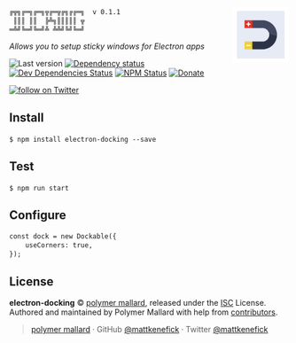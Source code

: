
<img src="./docs/icon-256.png"
    alt="Electron Docking"
    align="right"
    class="mt-2"
    height="100"
    />

    ╔╦╗╔═╗╔═╗╦╔═╦╔╗╔╔═╗  v 0.1.1
     ║║║ ║║  ╠╩╗║║║║║ ╦
    ═╩╝╚═╝╚═╝╩ ╩╩╝╚╝╚═╝

_Allows you to setup sticky windows for Electron apps_


![Last version](https://img.shields.io/github/tag/mattkenefick/electron-docking.svg?style=flat-square)
[![Dependency status](https://img.shields.io/david/mattkenefick/electron-docking.svg?style=flat-square)](https://david-dm.org/mattkenefick/electron-docking)
[![Dev Dependencies Status](https://img.shields.io/david/dev/mattkenefick/electron-docking.svg?style=flat-square)](https://david-dm.org/mattkenefick/electron-docking#info=devDependencies)
[![NPM Status](https://img.shields.io/npm/dm/electron-docking.svg?style=flat-square)](https://www.npmjs.org/package/electron-docking)
[![Donate](https://img.shields.io/badge/donate-paypal-blue.svg?style=flat-square)](https://paypal.me/polymermallard)

<a href="https://twitter.com/intent/follow?screen_name=mattkenefick">
    <img src="https://img.shields.io/twitter/follow/mattkenefick.svg?style=social&logo=twitter" alt="follow on Twitter"></a>
</a>


## Install

    $ npm install electron-docking --save


## Test

    $ npm run start


## Configure

    const dock = new Dockable({
        useCorners: true,
    });


## License

**electron-docking** © [polymer mallard](https://polymermallard.com), released under the [ISC](https://github.com/mattkenefick/electron-docking/blob/master/LICENSE.md) License.<br>
Authored and maintained by Polymer Mallard with help from [contributors](https://github.com/mattkenefick/electron-docking/contributors).

> [polymer mallard](https://polymermallard.com) · GitHub [@mattkenefick](https://github.com/mattkenefick) · Twitter [@mattkenefick](https://twitter.com/mattkenefick)
